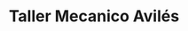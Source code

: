 ---
title: "Taller Mecanico Avilés"
url: /atenas/taller-mecanico-aviles/
shop: reparación de automóviles
---